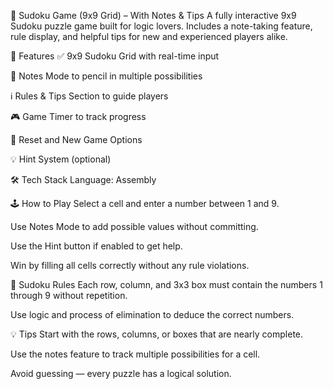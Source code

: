🧩 Sudoku Game (9x9 Grid) – With Notes & Tips
A fully interactive 9x9 Sudoku puzzle game built for logic lovers. Includes a note-taking feature, rule display, and helpful tips for new and experienced players alike.

🎯 Features
✅ 9x9 Sudoku Grid with real-time input

📝 Notes Mode to pencil in multiple possibilities

ℹ️ Rules & Tips Section to guide players

🎮 Game Timer to track progress

🔄 Reset and New Game Options

💡 Hint System (optional)

🛠️ Tech Stack
Language: Assembly

🕹️ How to Play
Select a cell and enter a number between 1 and 9.

Use Notes Mode to add possible values without committing.

Use the Hint button if enabled to get help.

Win by filling all cells correctly without any rule violations.

📜 Sudoku Rules
Each row, column, and 3x3 box must contain the numbers 1 through 9 without repetition.

Use logic and process of elimination to deduce the correct numbers.

💡 Tips
Start with the rows, columns, or boxes that are nearly complete.

Use the notes feature to track multiple possibilities for a cell.

Avoid guessing — every puzzle has a logical solution.
